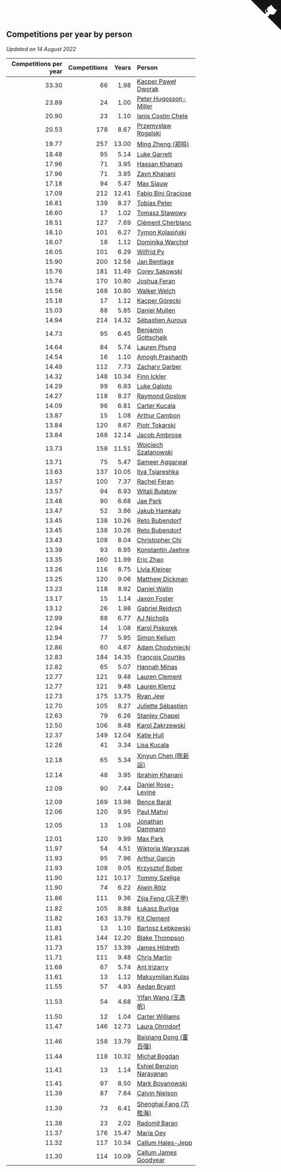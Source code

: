 ## Competitions per year by person

*Updated on 14 August 2022*

| Competitions per year | Competitions | Years | Person |
| ---: | ---: | ---: | :--- |
| 33.30 | 66 | 1.98 | [Kacper Paweł Dworak](https://www.worldcubeassociation.org/persons/2020DWOR01) |
| 23.89 | 24 | 1.00 | [Peter Hugosson-Miller](https://www.worldcubeassociation.org/persons/2021HUGO01) |
| 20.90 | 23 | 1.10 | [Ianis Costin Chele](https://www.worldcubeassociation.org/persons/2021CHEL01) |
| 20.53 | 178 | 8.67 | [Przemysław Rogalski](https://www.worldcubeassociation.org/persons/2013ROGA02) |
| 19.77 | 257 | 13.00 | [Ming Zheng (郑鸣)](https://www.worldcubeassociation.org/persons/2009ZHEN11) |
| 18.48 | 95 | 5.14 | [Luke Garrett](https://www.worldcubeassociation.org/persons/2017GARR05) |
| 17.96 | 71 | 3.95 | [Hassan Khanani](https://www.worldcubeassociation.org/persons/2018KHAN26) |
| 17.96 | 71 | 3.95 | [Zayn Khanani](https://www.worldcubeassociation.org/persons/2018KHAN28) |
| 17.18 | 94 | 5.47 | [Max Siauw](https://www.worldcubeassociation.org/persons/2017SIAU02) |
| 17.09 | 212 | 12.41 | [Fabio Bini Graciose](https://www.worldcubeassociation.org/persons/2010GRAC02) |
| 16.81 | 139 | 8.27 | [Tobias Peter](https://www.worldcubeassociation.org/persons/2014PETE03) |
| 16.60 | 17 | 1.02 | [Tomasz Stawowy](https://www.worldcubeassociation.org/persons/2021STAW01) |
| 16.51 | 127 | 7.69 | [Clément Cherblanc](https://www.worldcubeassociation.org/persons/2014CHER05) |
| 16.10 | 101 | 6.27 | [Tymon Kolasiński](https://www.worldcubeassociation.org/persons/2016KOLA02) |
| 16.07 | 18 | 1.12 | [Dominika Warchoł](https://www.worldcubeassociation.org/persons/2021WARC01) |
| 16.05 | 101 | 6.29 | [Wilfrid Py](https://www.worldcubeassociation.org/persons/2016PYWI01) |
| 15.90 | 200 | 12.58 | [Jan Bentlage](https://www.worldcubeassociation.org/persons/2010BENT01) |
| 15.76 | 181 | 11.49 | [Corey Sakowski](https://www.worldcubeassociation.org/persons/2011SAKO01) |
| 15.74 | 170 | 10.80 | [Joshua Feran](https://www.worldcubeassociation.org/persons/2011FERA01) |
| 15.56 | 168 | 10.80 | [Walker Welch](https://www.worldcubeassociation.org/persons/2011WELC01) |
| 15.18 | 17 | 1.12 | [Kacper Górecki](https://www.worldcubeassociation.org/persons/2021GORE01) |
| 15.03 | 88 | 5.85 | [Daniel Mullen](https://www.worldcubeassociation.org/persons/2016MULL04) |
| 14.94 | 214 | 14.32 | [Sébastien Auroux](https://www.worldcubeassociation.org/persons/2008AURO01) |
| 14.73 | 95 | 6.45 | [Benjamin Gottschalk](https://www.worldcubeassociation.org/persons/2016GOTT01) |
| 14.64 | 84 | 5.74 | [Lauren Phung](https://www.worldcubeassociation.org/persons/2016PHUN02) |
| 14.54 | 16 | 1.10 | [Amogh Prashanth](https://www.worldcubeassociation.org/persons/2021PRAS01) |
| 14.49 | 112 | 7.73 | [Zachary Garber](https://www.worldcubeassociation.org/persons/2014GARB01) |
| 14.32 | 148 | 10.34 | [Finn Ickler](https://www.worldcubeassociation.org/persons/2012ICKL01) |
| 14.29 | 99 | 6.93 | [Luke Galioto](https://www.worldcubeassociation.org/persons/2015GALI02) |
| 14.27 | 118 | 8.27 | [Raymond Goslow](https://www.worldcubeassociation.org/persons/2014GOSL01) |
| 14.09 | 96 | 6.81 | [Carter Kucala](https://www.worldcubeassociation.org/persons/2015KUCA01) |
| 13.87 | 15 | 1.08 | [Arthur Cambon](https://www.worldcubeassociation.org/persons/2021CAMB01) |
| 13.84 | 120 | 8.67 | [Piotr Tokarski](https://www.worldcubeassociation.org/persons/2013TOKA01) |
| 13.84 | 168 | 12.14 | [Jacob Ambrose](https://www.worldcubeassociation.org/persons/2010AMBR01) |
| 13.73 | 158 | 11.51 | [Wojciech Szatanowski](https://www.worldcubeassociation.org/persons/2011SZAT01) |
| 13.71 | 75 | 5.47 | [Sameer Aggarwal](https://www.worldcubeassociation.org/persons/2017AGGA01) |
| 13.63 | 137 | 10.05 | [Ilya Tsiareshka](https://www.worldcubeassociation.org/persons/2012TERE01) |
| 13.57 | 100 | 7.37 | [Rachel Feran](https://www.worldcubeassociation.org/persons/2015FERA01) |
| 13.57 | 94 | 6.93 | [Witali Bułatow](https://www.worldcubeassociation.org/persons/2015BUAT01) |
| 13.48 | 90 | 6.68 | [Jae Park](https://www.worldcubeassociation.org/persons/2015PARK24) |
| 13.47 | 52 | 3.86 | [Jakub Hamkało](https://www.worldcubeassociation.org/persons/2018HAMK01) |
| 13.45 | 138 | 10.26 | [Reto Bubendorf](https://www.worldcubeassociation.org/persons/2012BUBE01) |
| 13.45 | 138 | 10.26 | [Reto Bubendorf](https://www.worldcubeassociation.org/persons/2012BUBE01) |
| 13.43 | 108 | 8.04 | [Christopher Chi](https://www.worldcubeassociation.org/persons/2014CHIC01) |
| 13.39 | 93 | 6.95 | [Konstantin Jaehne](https://www.worldcubeassociation.org/persons/2015JAEH01) |
| 13.35 | 160 | 11.99 | [Eric Zhao](https://www.worldcubeassociation.org/persons/2010ZHAO19) |
| 13.26 | 116 | 8.75 | [Livia Kleiner](https://www.worldcubeassociation.org/persons/2013KLEI03) |
| 13.25 | 120 | 9.06 | [Matthew Dickman](https://www.worldcubeassociation.org/persons/2013DICK01) |
| 13.23 | 118 | 8.92 | [Daniel Wallin](https://www.worldcubeassociation.org/persons/2013WALL03) |
| 13.17 | 15 | 1.14 | [Jaxon Foster](https://www.worldcubeassociation.org/persons/2021FOST01) |
| 13.12 | 26 | 1.98 | [Gabriel Rejdych](https://www.worldcubeassociation.org/persons/2020REJD01) |
| 12.99 | 88 | 6.77 | [AJ Nicholls](https://www.worldcubeassociation.org/persons/2015NICH04) |
| 12.94 | 14 | 1.08 | [Karol Piskorek](https://www.worldcubeassociation.org/persons/2021PISK01) |
| 12.94 | 77 | 5.95 | [Simon Kellum](https://www.worldcubeassociation.org/persons/2016KELL12) |
| 12.86 | 60 | 4.67 | [Adam Chodyniecki](https://www.worldcubeassociation.org/persons/2017CHOD02) |
| 12.83 | 184 | 14.35 | [François Courtès](https://www.worldcubeassociation.org/persons/2008COUR01) |
| 12.82 | 65 | 5.07 | [Hannah Minas](https://www.worldcubeassociation.org/persons/2017MINA04) |
| 12.77 | 121 | 9.48 | [Lauren Clement](https://www.worldcubeassociation.org/persons/2013KLEM01) |
| 12.77 | 121 | 9.48 | [Lauren Klemz](https://www.worldcubeassociation.org/persons/2013KLEM01) |
| 12.73 | 175 | 13.75 | [Ryan Jew](https://www.worldcubeassociation.org/persons/2008JEWR01) |
| 12.70 | 105 | 8.27 | [Juliette Sébastien](https://www.worldcubeassociation.org/persons/2014SEBA01) |
| 12.63 | 79 | 6.26 | [Stanley Chapel](https://www.worldcubeassociation.org/persons/2016CHAP04) |
| 12.50 | 106 | 8.48 | [Karol Zakrzewski](https://www.worldcubeassociation.org/persons/2014ZAKR01) |
| 12.37 | 149 | 12.04 | [Katie Hull](https://www.worldcubeassociation.org/persons/2010HULL01) |
| 12.26 | 41 | 3.34 | [Lisa Kucala](https://www.worldcubeassociation.org/persons/2019KUCA01) |
| 12.18 | 65 | 5.34 | [Xinyun Chen (陈新运)](https://www.worldcubeassociation.org/persons/2017CHEN36) |
| 12.14 | 48 | 3.95 | [Ibrahim Khanani](https://www.worldcubeassociation.org/persons/2018KHAN27) |
| 12.09 | 90 | 7.44 | [Daniel Rose-Levine](https://www.worldcubeassociation.org/persons/2015ROSE01) |
| 12.09 | 169 | 13.98 | [Bence Barát](https://www.worldcubeassociation.org/persons/2008BARA01) |
| 12.06 | 120 | 9.95 | [Paul Mahvi](https://www.worldcubeassociation.org/persons/2012MAHV01) |
| 12.05 | 13 | 1.08 | [Jonathan Dammann](https://www.worldcubeassociation.org/persons/2021DAMM01) |
| 12.01 | 120 | 9.99 | [Max Park](https://www.worldcubeassociation.org/persons/2012PARK03) |
| 11.97 | 54 | 4.51 | [Wiktoria Waryszak](https://www.worldcubeassociation.org/persons/2018WARY01) |
| 11.93 | 95 | 7.96 | [Arthur Garcin](https://www.worldcubeassociation.org/persons/2014GARC27) |
| 11.93 | 108 | 9.05 | [Krzysztof Bober](https://www.worldcubeassociation.org/persons/2013BOBE01) |
| 11.90 | 121 | 10.17 | [Tommy Szeliga](https://www.worldcubeassociation.org/persons/2012SZEL01) |
| 11.90 | 74 | 6.22 | [Alwin Rölz](https://www.worldcubeassociation.org/persons/2016ROLZ01) |
| 11.86 | 111 | 9.36 | [Zijia Feng (冯子甲)](https://www.worldcubeassociation.org/persons/2013FENG02) |
| 11.82 | 105 | 8.88 | [Łukasz Burliga](https://www.worldcubeassociation.org/persons/2013BURL01) |
| 11.82 | 163 | 13.79 | [Kit Clement](https://www.worldcubeassociation.org/persons/2008CLEM01) |
| 11.81 | 13 | 1.10 | [Bartosz Łebkowski](https://www.worldcubeassociation.org/persons/2021LEBK01) |
| 11.81 | 144 | 12.20 | [Blake Thompson](https://www.worldcubeassociation.org/persons/2010THOM03) |
| 11.73 | 157 | 13.39 | [James Hildreth](https://www.worldcubeassociation.org/persons/2009HILD01) |
| 11.71 | 111 | 9.48 | [Chris Martin](https://www.worldcubeassociation.org/persons/2013MART03) |
| 11.68 | 67 | 5.74 | [Ant Irizarry](https://www.worldcubeassociation.org/persons/2016IRIZ02) |
| 11.61 | 13 | 1.12 | [Maksymilian Kulas](https://www.worldcubeassociation.org/persons/2021KULA02) |
| 11.55 | 57 | 4.93 | [Aedan Bryant](https://www.worldcubeassociation.org/persons/2017BRYA06) |
| 11.53 | 54 | 4.68 | [Yifan Wang (王逸帆)](https://www.worldcubeassociation.org/persons/2017WANY29) |
| 11.50 | 12 | 1.04 | [Carter Williams](https://www.worldcubeassociation.org/persons/2021WILL06) |
| 11.47 | 146 | 12.73 | [Laura Ohrndorf](https://www.worldcubeassociation.org/persons/2009OHRN01) |
| 11.46 | 158 | 13.79 | [Baiqiang Dong (董百强)](https://www.worldcubeassociation.org/persons/2008DONG06) |
| 11.44 | 118 | 10.32 | [Michał Bogdan](https://www.worldcubeassociation.org/persons/2012BOGD01) |
| 11.41 | 13 | 1.14 | [Eshiel Benzion Narayanan](https://www.worldcubeassociation.org/persons/2021NARA03) |
| 11.41 | 97 | 8.50 | [Mark Boyanowski](https://www.worldcubeassociation.org/persons/2014BOYA01) |
| 11.39 | 87 | 7.64 | [Calvin Nielson](https://www.worldcubeassociation.org/persons/2014NIEL03) |
| 11.39 | 73 | 6.41 | [Shenghai Fang (方胜海)](https://www.worldcubeassociation.org/persons/2016FANG01) |
| 11.38 | 23 | 2.02 | [Radomił Baran](https://www.worldcubeassociation.org/persons/2020BARA02) |
| 11.37 | 176 | 15.47 | [Maria Oey](https://www.worldcubeassociation.org/persons/2007OEYM01) |
| 11.32 | 117 | 10.34 | [Callum Hales-Jepp](https://www.worldcubeassociation.org/persons/2012HALE01) |
| 11.30 | 114 | 10.09 | [Callum James Goodyear](https://www.worldcubeassociation.org/persons/2012GOOD02) |


<a href="https://github.com/JustinTimeCuber/wca_statistics" class="github-corner" aria-label="View source on Github"><svg width="80" height="80" viewBox="0 0 250 250" style="fill:#151513; color:#fff; position: absolute; top: 0; border: 0; right: 0;" aria-hidden="true"><path d="M0,0 L115,115 L130,115 L142,142 L250,250 L250,0 Z"></path><path d="M128.3,109.0 C113.8,99.7 119.0,89.6 119.0,89.6 C122.0,82.7 120.5,78.6 120.5,78.6 C119.2,72.0 123.4,76.3 123.4,76.3 C127.3,80.9 125.5,87.3 125.5,87.3 C122.9,97.6 130.6,101.9 134.4,103.2" fill="currentColor" style="transform-origin: 130px 106px;" class="octo-arm"></path><path d="M115.0,115.0 C114.9,115.1 118.7,116.5 119.8,115.4 L133.7,101.6 C136.9,99.2 139.9,98.4 142.2,98.6 C133.8,88.0 127.5,74.4 143.8,58.0 C148.5,53.4 154.0,51.2 159.7,51.0 C160.3,49.4 163.2,43.6 171.4,40.1 C171.4,40.1 176.1,42.5 178.8,56.2 C183.1,58.6 187.2,61.8 190.9,65.4 C194.5,69.0 197.7,73.2 200.1,77.6 C213.8,80.2 216.3,84.9 216.3,84.9 C212.7,93.1 206.9,96.0 205.4,96.6 C205.1,102.4 203.0,107.8 198.3,112.5 C181.9,128.9 168.3,122.5 157.7,114.1 C157.9,116.9 156.7,120.9 152.7,124.9 L141.0,136.5 C139.8,137.7 141.6,141.9 141.8,141.8 Z" fill="currentColor" class="octo-body"></path></svg></a><style>.github-corner:hover .octo-arm{animation:octocat-wave 560ms ease-in-out}@keyframes octocat-wave{0%,100%{transform:rotate(0)}20%,60%{transform:rotate(-25deg)}40%,80%{transform:rotate(10deg)}}@media (max-width:500px){.github-corner:hover .octo-arm{animation:none}.github-corner .octo-arm{animation:octocat-wave 560ms ease-in-out}}</style>
